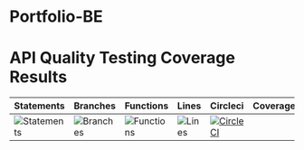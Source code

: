 # Portfolio-BE
# API Quality Testing Coverage Results
| Statements | Branches | Functions | Lines | Circleci | Coverage |
| ------------------------------------------------------------------------------------------ | ------------------------------------------------------------------------------------------ | -------------------------------------------------------------------------------------- | ----------------------------------------------------------------------------------- | -------------------------------------------------------------------------------- | ----------------------------------------------------------------------------------- |
| ![Statements](https://img.shields.io/badge/statements-100%25-brightgreen.svg?style=flat) | ![Branches](https://img.shields.io/badge/branches-100%25-red.svg?style=flat) | ![Functions](https://img.shields.io/badge/functions-100%25-brightgreen.svg?style=flat) | ![Lines](https://img.shields.io/badge/lines-100%25-brightgreen.svg?style=flat) | [![CircleCI](https://dl.circleci.com/status-badge/img/gh/kalisaNkevin/Portfolio-BE/tree/main.svg?style=svg)](https://dl.circleci.com/status-badge/redirect/gh/kalisaNkevin/Portfolio-BE/tree/main)| |